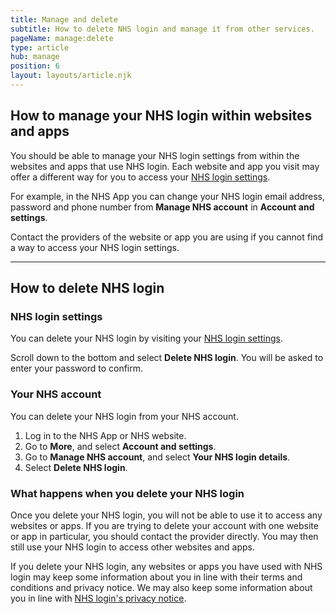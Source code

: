 ```yaml
---
title: Manage and delete
subtitle: How to delete NHS login and manage it from other services.
pageName: manage:delete
type: article
hub: manage
position: 6
layout: layouts/article.njk
---
```


## How to manage your NHS login within websites and apps

You should be able to manage your NHS login settings from within the websites and apps that use NHS login. Each website and app you visit may offer a different way for you to access your [NHS login settings](https://settings.login.nhs.uk/ 'NHS login settings').

For example, in the NHS App you can change your NHS login email address, password and phone number from **Manage NHS account** in **Account and settings**.

Contact the providers of the website or app you are using if you cannot find a way to access your NHS login settings.

---

## How to delete NHS login

### NHS login settings

You can delete your NHS login by visiting your [NHS login settings](https://settings.login.nhs.uk/ 'NHS login settings').

Scroll down to the bottom and select **Delete NHS login**. You will be asked to enter your password to confirm.

### Your NHS account

You can delete your NHS login from your NHS account. 

1. Log in to the NHS App or NHS website. 
2. Go to **More**, and select **Account and settings**.
3. Go to **Manage NHS account**, and select **Your NHS login details**.
4. Select **Delete NHS login**.

### What happens when you delete your NHS login

Once you delete your NHS login, you will not be able to use it to access any websites or apps. If you are trying to delete your account with one website or app in particular, you should contact the provider directly. You may then still use your NHS login to access other websites and apps.

If you delete your NHS login, any websites or apps you have used with NHS login may keep some information about you in line with their terms and conditions and privacy notice. We may also keep some information about you in line with [NHS login's privacy notice](https://access.login.nhs.uk/privacy "NHS login's privacy notice").
